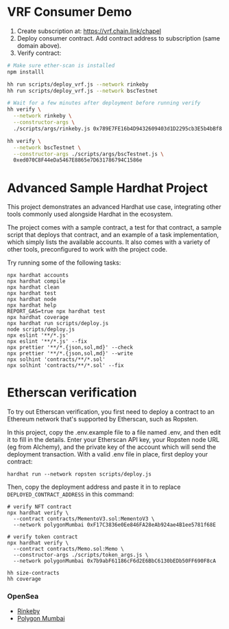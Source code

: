 # VRF Consumer Demo
1. Create subscription at: https://vrf.chain.link/chapel
2. Deploy consumer contract. Add contract address to subscription (same domain above).
3. Verify contract:

```bash
# Make sure ether-scan is installed
npm installl

hh run scripts/deploy_vrf.js --network rinkeby
hh run scripts/deploy_vrf.js --network bscTestnet

# Wait for a few minutes after deployment before running verify
hh verify \
  --network rinkeby \
  --constructor-args \
  ./scripts/args/rinkeby.js 0x789E7FE16b4D9432609403d1D2295cb3E5b4bBf8

hh verify \
  --network bscTestnet \
  --constructor-args ./scripts/args/bscTestnet.js \
  0xed070C8F44eDa5467E8865e7D631786794C1586e
```

# Advanced Sample Hardhat Project

This project demonstrates an advanced Hardhat use case, integrating other tools commonly used alongside Hardhat in the ecosystem.

The project comes with a sample contract, a test for that contract, a sample script that deploys that contract, and an example of a task implementation, which simply lists the available accounts. It also comes with a variety of other tools, preconfigured to work with the project code.

Try running some of the following tasks:

```shell
npx hardhat accounts
npx hardhat compile
npx hardhat clean
npx hardhat test
npx hardhat node
npx hardhat help
REPORT_GAS=true npx hardhat test
npx hardhat coverage
npx hardhat run scripts/deploy.js
node scripts/deploy.js
npx eslint '**/*.js'
npx eslint '**/*.js' --fix
npx prettier '**/*.{json,sol,md}' --check
npx prettier '**/*.{json,sol,md}' --write
npx solhint 'contracts/**/*.sol'
npx solhint 'contracts/**/*.sol' --fix
```

# Etherscan verification

To try out Etherscan verification, you first need to deploy a contract to an Ethereum network that's supported by Etherscan, such as Ropsten.

In this project, copy the .env.example file to a file named .env, and then edit it to fill in the details. Enter your Etherscan API key, your Ropsten node URL (eg from Alchemy), and the private key of the account which will send the deployment transaction. With a valid .env file in place, first deploy your contract:

```shell
hardhat run --network ropsten scripts/deploy.js
```

Then, copy the deployment address and paste it in to replace `DEPLOYED_CONTRACT_ADDRESS` in this command:

```shell
# verify NFT contract
npx hardhat verify \
  --contract contracts/MementoV3.sol:MementoV3 \
  --network polygonMumbai 0xF17C3836e0Ee846FA28eAb924ae4B1ee5781f68E

# verify token contract
npx hardhat verify \
  --contract contracts/Memo.sol:Memo \
  --constructor-args ./scripts/token_args.js \
  --network polygonMumbai 0x7b9abF61186cF6d2E6BbC6130bEDb50FF690F8cA
```

```
hh size-contracts
hh coverage
```

### OpenSea
* [Rinkeby](https://testnets.opensea.io/collection/memento-script-beta-2-2)
* [Polygon Mumbai](https://testnets.opensea.io/collection/memento-script-beta-2-2-v2)